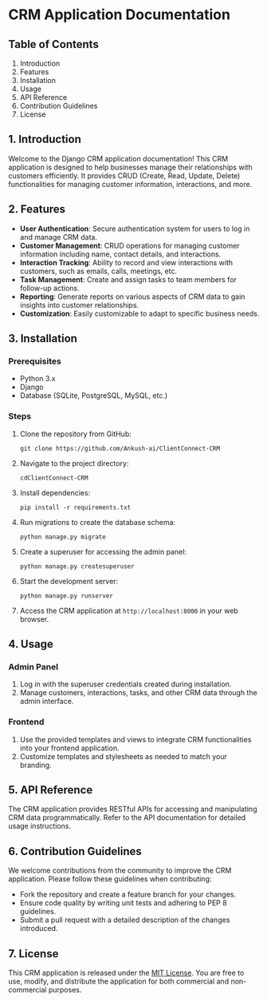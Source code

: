 
# CRM Application Documentation

## Table of Contents
1. Introduction
2. Features
3. Installation
4. Usage
5. API Reference
6. Contribution Guidelines
7. License

## 1. Introduction
Welcome to the Django CRM application documentation! This CRM application is designed to help businesses manage their relationships with customers efficiently. It provides CRUD (Create, Read, Update, Delete) functionalities for managing customer information, interactions, and more.

## 2. Features
- **User Authentication**: Secure authentication system for users to log in and manage CRM data.
- **Customer Management**: CRUD operations for managing customer information including name, contact details, and interactions.
- **Interaction Tracking**: Ability to record and view interactions with customers, such as emails, calls, meetings, etc.
- **Task Management**: Create and assign tasks to team members for follow-up actions.
- **Reporting**: Generate reports on various aspects of CRM data to gain insights into customer relationships.
- **Customization**: Easily customizable to adapt to specific business needs.

## 3. Installation
### Prerequisites
- Python 3.x
- Django
- Database (SQLite, PostgreSQL, MySQL, etc.)

### Steps
1. Clone the repository from GitHub:
   ```
   git clone https://github.com/Ankush-ai/ClientConnect-CRM
   ```
2. Navigate to the project directory:
   ```
   cdClientConnect-CRM
   ```
3. Install dependencies:
   ```
   pip install -r requirements.txt
   ```
4. Run migrations to create the database schema:
   ```
   python manage.py migrate
   ```
5. Create a superuser for accessing the admin panel:
   ```
   python manage.py createsuperuser
   ```
6. Start the development server:
   ```
   python manage.py runserver
   ```
7. Access the CRM application at `http://localhost:8000` in your web browser.

## 4. Usage
### Admin Panel
1. Log in with the superuser credentials created during installation.
2. Manage customers, interactions, tasks, and other CRM data through the admin interface.

### Frontend
1. Use the provided templates and views to integrate CRM functionalities into your frontend application.
2. Customize templates and stylesheets as needed to match your branding.

## 5. API Reference
The CRM application provides RESTful APIs for accessing and manipulating CRM data programmatically. Refer to the API documentation for detailed usage instructions.

## 6. Contribution Guidelines
We welcome contributions from the community to improve the CRM application. Please follow these guidelines when contributing:
- Fork the repository and create a feature branch for your changes.
- Ensure code quality by writing unit tests and adhering to PEP 8 guidelines.
- Submit a pull request with a detailed description of the changes introduced.

## 7. License
This CRM application is released under the [MIT License](https://opensource.org/licenses/MIT). You are free to use, modify, and distribute the application for both commercial and non-commercial purposes.

